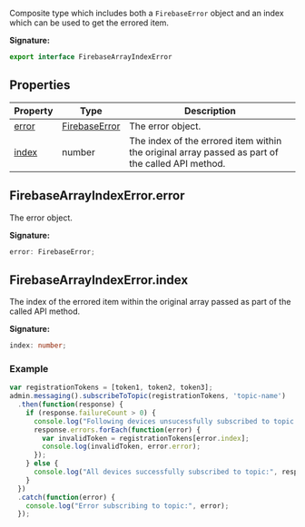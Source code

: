 Composite type which includes both a `FirebaseError` object and an index which can be used to get the errored item.

<b>Signature:</b>

```typescript
export interface FirebaseArrayIndexError 
```

## Properties

|  Property | Type | Description |
|  --- | --- | --- |
|  [error](./firebase-admin.app.firebasearrayindexerror.md#firebasearrayindexerrorerror) | [FirebaseError](./firebase-admin.app.firebaseerror.md#firebaseerror_interface) | The error object. |
|  [index](./firebase-admin.app.firebasearrayindexerror.md#firebasearrayindexerrorindex) | number | The index of the errored item within the original array passed as part of the called API method. |

## FirebaseArrayIndexError.error

The error object.

<b>Signature:</b>

```typescript
error: FirebaseError;
```

## FirebaseArrayIndexError.index

The index of the errored item within the original array passed as part of the called API method.

<b>Signature:</b>

```typescript
index: number;
```

### Example


```javascript
var registrationTokens = [token1, token2, token3];
admin.messaging().subscribeToTopic(registrationTokens, 'topic-name')
  .then(function(response) {
    if (response.failureCount > 0) {
      console.log("Following devices unsucessfully subscribed to topic:");
      response.errors.forEach(function(error) {
        var invalidToken = registrationTokens[error.index];
        console.log(invalidToken, error.error);
      });
    } else {
      console.log("All devices successfully subscribed to topic:", response);
    }
  })
  .catch(function(error) {
    console.log("Error subscribing to topic:", error);
  });

```

